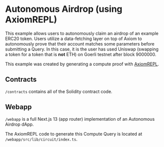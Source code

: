 # Autonomous Airdrop (using AxiomREPL)

This example allows users to autonomously claim an airdrop of an example ERC20 token. Users utilize a data-fetching layer on top of Axiom to autonomously prove that their account matches some parameters before submitting a Query. In this case, it is the user has used Uniswap (swapping a token for a token that is **not** ETH) on Goerli testnet after block 9000000.

This example was created by generating a compute proof with [AxiomREPL](https://repl.axiom.xyz/).

## Contracts

`/contracts` contains all of the Solidity contract code.

## Webapp

`/webapp` is a full Next.js 13 (app router) implementation of an Autonomous Airdrop dApp.

The AxiomREPL code to generate this Compute Query is located at `/webapp/src/lib/circuit/index.ts`.
